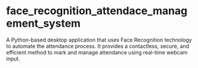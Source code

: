 # face_recognition_attendace_management_system
A Python-based desktop application that uses Face Recognition technology to automate the attendance process. It provides a contactless, secure, and efficient method to mark and manage attendance using real-time webcam input.
